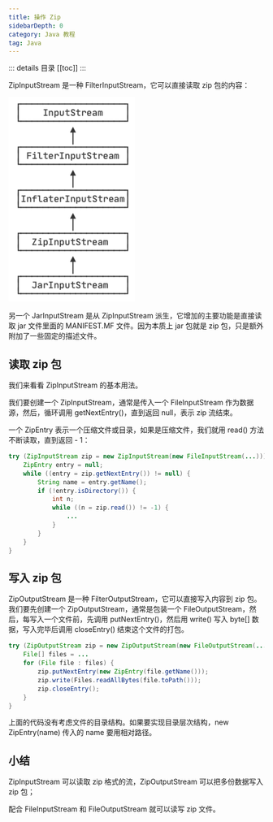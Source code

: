 ```yaml
---
title: 操作 Zip
sidebarDepth: 0
category: Java 教程
tag: Java
---
```


::: details 目录
[[toc]]
:::


ZipInputStream 是一种 FilterInputStream，它可以直接读取 zip 包的内容：

![20221123212717](assets/20221123212717.png)

另一个 JarInputStream 是从 ZipInputStream 派生，它增加的主要功能是直接读取 jar 文件里面的 MANIFEST.MF 文件。因为本质上 jar 包就是 zip 包，只是额外附加了一些固定的描述文件。



## 读取 zip 包

我们来看看 ZipInputStream 的基本用法。

我们要创建一个 ZipInputStream，通常是传入一个 FileInputStream 作为数据源，然后，循环调用 getNextEntry()，直到返回 null，表示 zip 流结束。

一个 ZipEntry 表示一个压缩文件或目录，如果是压缩文件，我们就用 read() 方法不断读取，直到返回 - 1：


```java
try (ZipInputStream zip = new ZipInputStream(new FileInputStream(...))) {
    ZipEntry entry = null;
    while ((entry = zip.getNextEntry()) != null) {
        String name = entry.getName();
        if (!entry.isDirectory()) {
            int n;
            while ((n = zip.read()) != -1) {
                ...
            }
        }
    }
}
```


## 写入 zip 包

ZipOutputStream 是一种 FilterOutputStream，它可以直接写入内容到 zip 包。我们要先创建一个 ZipOutputStream，通常是包装一个 FileOutputStream，然后，每写入一个文件前，先调用 putNextEntry()，然后用 write() 写入 byte[] 数据，写入完毕后调用 closeEntry() 结束这个文件的打包。


```java
try (ZipOutputStream zip = new ZipOutputStream(new FileOutputStream(...))) {
    File[] files = ...
    for (File file : files) {
        zip.putNextEntry(new ZipEntry(file.getName()));
        zip.write(Files.readAllBytes(file.toPath()));
        zip.closeEntry();
    }
}
```


上面的代码没有考虑文件的目录结构。如果要实现目录层次结构，new ZipEntry(name) 传入的 name 要用相对路径。


## 小结

ZipInputStream 可以读取 zip 格式的流，ZipOutputStream 可以把多份数据写入 zip 包；

配合 FileInputStream 和 FileOutputStream 就可以读写 zip 文件。

